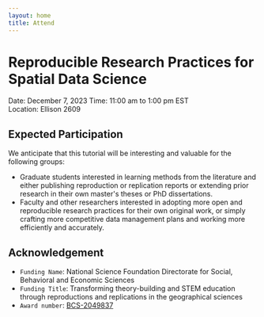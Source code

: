 ```yaml
---
layout: home
title: Attend
---
```


# Reproducible Research Practices for Spatial Data Science

Date: December 7, 2023 
Time: 11:00 am to 1:00 pm EST  
Location: Ellison 2609

## Expected Participation

We anticipate that this tutorial will be interesting and valuable for the following groups:

- Graduate students interested in learning methods from the literature and either publishing reproduction or replication reports or extending prior research in their own master's theses or PhD dissertations.
- Faculty and other researchers interested in adopting more open and reproducible research practices for their own original work, or simply crafting more competitive data management plans and working more efficiently and accurately.

## Acknowledgement

- `Funding Name`: National Science Foundation Directorate for Social, Behavioral and Economic Sciences
- `Funding Title`: Transforming theory-building and STEM education through reproductions and replications in the geographical sciences
- `Award number`: [BCS-2049837](https://www.nsf.gov/awardsearch/showAward?AWD_ID=2049837)

